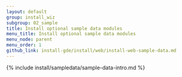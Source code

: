 ```yaml
---
layout: default
group: install_wiz 
subgroup: 02_sample
title: Install optional sample data modules
menu_title: Install optional sample data modules
menu_node: parent
menu_order: 1
github_link: install-gde/install/web/install-web-sample-data.md
---
```


{% include install/sampledata/sample-data-intro.md %}